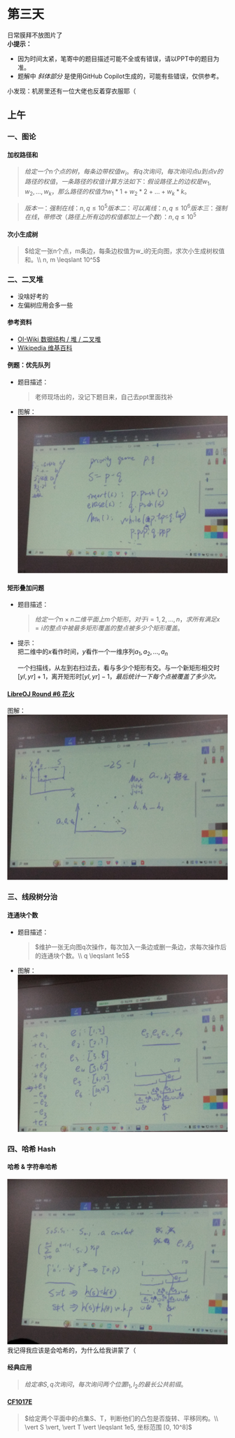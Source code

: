 # 第三天
日常膜拜不放图片了  
**小提示：**
- 因为时间太紧，笔寄中的题目描述可能不全或有错误，请以PPT中的题目为准。
- 题解中 _斜体部分_ 是使用GitHub Copilot生成的，可能有些错误，仅供参考。

小发现：机房里还有一位大佬也反着穿衣服耶（

## 上午

### 一、图论
#### 加权路径和
> $给定一个n个点的树，每条边带权值w_i。有q次询问，每次询问点u到点v的路径的权值，一条路径的权值计算方法如下：
假设路径上的边权是w_1,w_2,...,w_k，那么路径的权值为w_1*1+w_2*2+...+w_k*k。$

> $版本一：强制在线：n, q \leqslant 10^5
版本二：可以离线：n, q \leqslant 10^6
版本三：强制在线，带修改（路径上所有边的权值都加上一个数）：n, q \leqslant 10^5$

#### 次小生成树
> $给定一张n个点，m条边，每条边权值为w_i的无向图，求次小生成树权值和。\\
n, m \leqslant 10^5$

### 二、二叉堆
- 没啥好考的
- 左偏树应用会多一些

#### 参考资料
- [OI-Wiki 数据结构 / 堆 / 二叉堆](https://oi-wiki.org/ds/binary-heap/)
- [Wikipedia 维基百科](https://zh.wikipedia.org/zh-hans/%E4%BA%8C%E5%8F%89%E5%A0%86)

#### 例题：优先队列
- 题目描述：  
    > 老师现场出的，没记下题目来，自己去ppt里面找补
- 图解：  
    ![](images/IMG_20231001_090107.jpg)

#### 矩形叠加问题
- 题目描述：  
    > $给定一个n \times n二维平面上m个矩形，对于i=1, 2, ..., n，求所有满足x=i的整点中被最多矩形覆盖的整点被多少个矩形覆盖。$
- 提示：  
    把二维中的$x$看作时间，$y$看作一个一维序列$a_1, a_2, ..., a_n$

    一个扫描线，从左到右扫过去，看与多少个矩形有交。与一个新矩形相交时$[yl, yr]+1$，离开矩形时$[yl, yr]-1$，_最后统计一下每个点被覆盖了多少次。_

#### [LibreOJ Round #6 花火](https://contest-archive.loj.ac/contest/11/problem/3/)
图解：  
![](images/IMG_20231001_095314.jpg)

### 三、线段树分治
#### 连通块个数
- 题目描述：  
    > $维护一张无向图q次操作，每次加入一条边或删一条边，求每次操作后的连通块个数。\\
q \leqslant 1e5$
- 图解：  
    ![](images/IMG_20231001_100517.jpg)

### 四、哈希 Hash
#### 哈希 & 字符串哈希
![](images/IMG_20231001_101243.jpg)  
我记得我应该是会哈希的，为什么给我讲蒙了（

#### 经典应用
> $给定串S, q次询问，每次询问两个位置l_1, l_2的最长公共前缀。$


#### [CF1017E](https://www.luogu.com.cn/problem/CF1017E)
> $给定两个平面中的点集S、T，判断他们的凸包是否旋转、平移同构。\\
\vert S \vert, \vert T \vert \leqslant 1e5, 坐标范围 [0, 10^8]$


